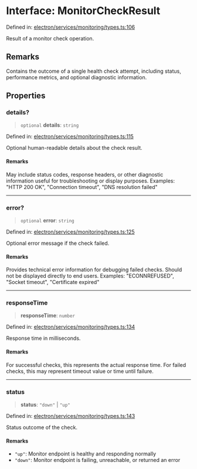 # Interface: MonitorCheckResult

Defined in: [electron/services/monitoring/types.ts:106](https://github.com/Nick2bad4u/Uptime-Watcher/blob/main/electron/services/monitoring/types.ts#L106)

Result of a monitor check operation.

## Remarks

Contains the outcome of a single health check attempt, including status,
performance metrics, and optional diagnostic information.

## Properties

### details?

> `optional` **details**: `string`

Defined in: [electron/services/monitoring/types.ts:115](https://github.com/Nick2bad4u/Uptime-Watcher/blob/main/electron/services/monitoring/types.ts#L115)

Optional human-readable details about the check result.

#### Remarks

May include status codes, response headers, or other diagnostic
information useful for troubleshooting or display purposes. Examples:
"HTTP 200 OK", "Connection timeout", "DNS resolution failed"

***

### error?

> `optional` **error**: `string`

Defined in: [electron/services/monitoring/types.ts:125](https://github.com/Nick2bad4u/Uptime-Watcher/blob/main/electron/services/monitoring/types.ts#L125)

Optional error message if the check failed.

#### Remarks

Provides technical error information for debugging failed checks. Should
not be displayed directly to end users. Examples: "ECONNREFUSED", "Socket
timeout", "Certificate expired"

***

### responseTime

> **responseTime**: `number`

Defined in: [electron/services/monitoring/types.ts:134](https://github.com/Nick2bad4u/Uptime-Watcher/blob/main/electron/services/monitoring/types.ts#L134)

Response time in milliseconds.

#### Remarks

For successful checks, this represents the actual response time. For
failed checks, this may represent timeout value or time until failure.

***

### status

> **status**: `"down"` \| `"up"`

Defined in: [electron/services/monitoring/types.ts:143](https://github.com/Nick2bad4u/Uptime-Watcher/blob/main/electron/services/monitoring/types.ts#L143)

Status outcome of the check.

#### Remarks

- `"up"`: Monitor endpoint is healthy and responding normally
- `"down"`: Monitor endpoint is failing, unreachable, or returned an error
